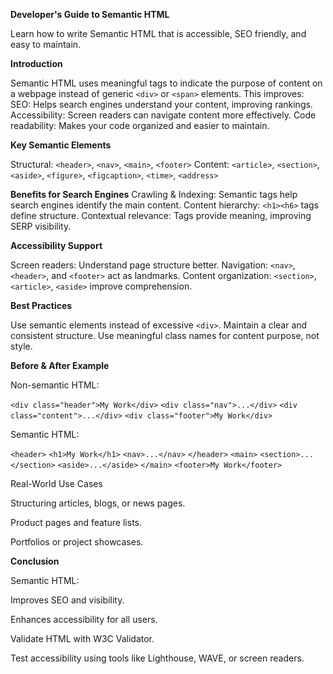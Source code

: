 **Developer's Guide to Semantic HTML**

Learn how to write Semantic HTML that is accessible, SEO friendly, and easy to maintain.

**Introduction**

Semantic HTML uses meaningful tags to indicate the purpose of content on a webpage instead of generic `<div>` or `<span>` elements. 
This improves:
SEO: Helps search engines understand your content, improving rankings.
Accessibility: Screen readers can navigate content more effectively.
Code readability: Makes your code organized and easier to maintain.

**Key Semantic Elements**

Structural: `<header>`, `<nav>`, `<main>`, `<footer>`
Content: `<article>`, `<section>`, `<aside>`, `<figure>`, `<figcaption>`, `<time>`, `<address>`

**Benefits for Search Engines**
Crawling & Indexing: Semantic tags help search engines identify the main content.
Content hierarchy: `<h1><h6>` tags define structure.
Contextual relevance: Tags provide meaning, improving SERP visibility.

**Accessibility Support**

Screen readers: Understand page structure better.
Navigation: `<nav>`, `<header>`, and `<footer>` act as landmarks.
Content organization: `<section>`, `<article>`, `<aside>` improve comprehension.

**Best Practices**

Use semantic elements instead of excessive `<div>`.
Maintain a clear and consistent structure.
Use meaningful class names for content purpose, not style.

**Before & After Example**

Non-semantic HTML:

`<div class="header">My Work</div>`
`<div class="nav">...</div>`
`<div class="content">...</div>`
`<div class="footer">My Work</div>`

Semantic HTML:

`<header>`
  `<h1>My Work</h1>`
  `<nav>...</nav>`
`</header>`
`<main>`
  `<section>...</section>`
  `<aside>...</aside>`
`</main>`
`<footer>My Work</footer>`

Real-World Use Cases

Structuring articles, blogs, or news pages.

Product pages and feature lists.

Portfolios or project showcases.

**Conclusion**

Semantic HTML:

Improves SEO and visibility.

Enhances accessibility for all users.


Validate HTML with W3C Validator.

Test accessibility using tools like Lighthouse, WAVE, or screen readers.
